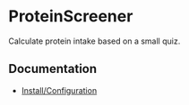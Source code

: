 # ProteinScreener

Calculate protein intake based on a small quiz.

## Documentation

* [Install/Configuration](docs/README.md)
